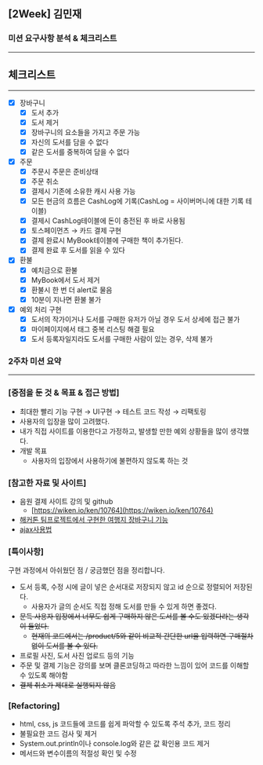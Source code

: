 ## [2Week] 김민재

### 미션 요구사항 분석 & 체크리스트

---

## 체크리스트

---

- [x]  장바구니
    - [x]  도서 추가
    - [x]  도서 제거
    - [x]  장바구니의 요소들을 가지고 주문 가능
    - [x]  자신의 도서를 담을 수 없다
    - [x]  같은 도서를 중복하여 담을 수 없다
- [x]  주문
    - [x]  주문시 주문은 준비상태
    - [x]  주문 취소
    - [x]  결제시 기존에 소유한 캐시 사용 가능
    - [x]  모든 현금의 흐름은 CashLog에 기록(CashLog = 사이버머니에 대한 기록 테이블)
    - [x]  결제시 CashLog테이블에 돈이 충전된 후 바로 사용됨
    - [x]  토스페이먼츠 → 카드 결제 구현
    - [x]  결제 완료시 MyBook테이블에 구매한 책이 추가된다.
    - [x]  결제 완료 후 도서를 읽을 수 있다
- [x]  환불
    - [x]  예치금으로 환불
    - [x]  MyBook에서 도서 제거
    - [x]  환불시 한 번  더 alert로 물음
    - [x]  10분이 지나면 환불 불가
- [x]  예외 처리 구현
    - [x]  도서의 작가이거나 도서를 구매한 유저가 아닐 경우 도서 상세에 접근 불가
    - [x]  마이페이지에서 태그 중복 리스팅 해결 필요
    - [x]  도서 등록자일지라도 도서를 구매한 사람이 있는 경우, 삭제 불가

### 2주차 미션 요약

---

### [중점을 둔 것 & 목표 & 접근 방법]

- 최대한 빨리 기능 구현 → UI구현 → 테스트 코드 작성 → 리팩토링
- 사용자의 입장을 많이 고려했다.
- 내가 직접 사이트를 이용한다고 가정하고, 발생할 만한 예외 상황들을 많이 생각했다.
- 개발 목표
    - 사용자의 입장에서 사용하기에 불편하지 않도록 하는 것

### [참고한 자료 및 사이트]

- 음원 결제 사이트 강의 및 github
    - [https://wiken.io/ken/10764](https://wiken.io/ken/10764)
- [해커톤 팀프로젝트에서 구현한 여행지 장바구니 기능](https://github.com/likelion-backendschool/DAMDA_project)
- [ajax사용법](https://velog.io/@gimminjae/Ajax-jQuery)

### **[특이사항]**

구현 과정에서 아쉬웠던 점 / 궁금했던 점을 정리합니다.

- 도서 등록, 수정 시에 글이 넣은 순서대로 저장되지 않고 id 순으로 정렬되어 저장된다.
    - 사용자가 글의 순서도 직접 정해 도서를 만들 수 있게 하면 좋겠다.
- ~~문득 사용자 입장에서 너무도 쉽게 구매하지 않은 도서를 볼 수도 있겠다라는 생각이 들었다.~~
    - ~~현재의 코드에서는 /product/5와 같이 비교적 간단한 url을 입력하면 구매절차없이 도서를 볼 수 있다.~~
- 프로필 사진, 도서 사진 업로드 등의 기능
- 주문 및 결제 기능은 강의를 보며 클론코딩하고 따라한 느낌이 있어 코드를 이해할 수 있도록 해야함
- ~~결제 취소가 제대로 실행되지 않음~~

### [Refactoring]

- html, css, js 코드들에 코드를 쉽게 파악할 수 있도록 주석 추가, 코드 정리
- 불필요한 코드 검사 및 제거
- System.out.println이나 console.log와 같은 값 확인용 코드 제거
- 메서드와 변수이름의 적절성 확인 및 수정
